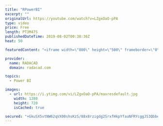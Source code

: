 ```yaml
---
title: "RPowerBI"
excerpt: ""
originalUrl: https://youtube.com/watch?v=LZgxOaO-pPA
type: video
price: Free
length: PT3M47S
publishedDateTime: 2019-08-02T00:38:36Z
heat: 50

featuredContent: "<iframe width=\"800\" height=\"500\" frameborder=\"0\" src=\"https://www.youtube.com/embed/LZgxOaO-pPA\" allow=\"accelerometer; autoplay; encrypted-media; gyroscope; picture-in-picture\" allowfullscreen></iframe>"

provider:
  name: RADACAD
  domain: radacad.com

topics:
  - Power BI

images:
  - url: https://i.ytimg.com/vi/LZgxOaO-pPA/maxresdefault.jpg
    width: 1280
    height: 720
    isCached: true

secured: "+GkuSX5vtNW62qVX00shsKzS/88x8rzigdg2SrxfHkpYfauNFRYcggJ53Qbbe9PiZgcGgYxCMJkE4jLg6dzANZOPXyNQmdLVO/EVKRIhPnh8OdQCkdzoMsUelaaPO1v5smEVt8L/52AMn30YZlEFQiF3HzelMi4Q/KOe5G3yLIJfcyndWyy3s03yCNfkH69oOJVUgnzOvBicuwlg0Yp/NUcMvUleydo4FVN4zId9+h3EERoZFG6BaO//Jzz34jcNzOkMtqyV+Ub1DIhEP5PzXKaL0zjAl2a7ZGc/U8yx8ECFcfugUnFSLJI4Rd6V5AJ4p4H/PFEPmzFJategVwhAwuhE3KOy1iUBBhMEM6OgOQ0RMbgH9ArpEtfz/56l9gzTI2O2KHsGYEJl6aQbbh+58bCFHzFqodek5Jt5A9eDQ6o=;naYOjDFFqZp7/2kDFhimkA=="
---
```



